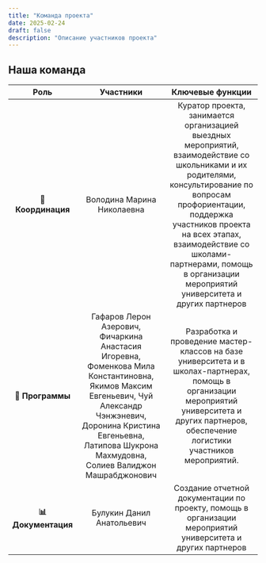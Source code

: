 ```yaml
---
title: "Команда проекта"
date: 2025-02-24
draft: false
description: "Описание участников проекта"
---
```


## Наша команда
| Роль                  | Участники                              | Ключевые функции                  |
|:-----------------------:|:-----------------------------------------:|:-----------------------------------:|
| **🧭 Координация**    | Володина Марина Николаевна | Куратор проекта, занимается организацией выездных мероприятий, взаимодействие со школьниками и их родителями, консультирование по вопросам профориентации, поддержка участников проекта на всех этапах, взаимодействие со школами-партнерами, помощь в организации мероприятий университета и других партнеров |
| **🔧 Программы**      | Гафаров Лерон Азерович, Фичаркина Анастасия Игоревна, Фоменкова Мила Константиновна, Якимов Максим Евгеньевич, Чуй Александр Чэнжэневич, Доронина Кристина Евгеньевна, Латипова Шукрона Махмудовна, Солиев Валиджон Машрабджонович |Разработка и проведение мастер-классов на базе университета и в школах-партнерах, помощь в организации мероприятий университета и других партнеров, обеспечение логистики участников мероприятий. |
| **📊 Документация**   | Булукин Данил Анатольевич| Создание отчетной документации по проекту, помощь в организации мероприятий университета и других партнеров|